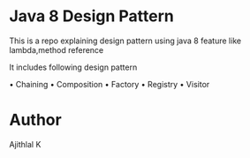 # Java 8 Design Pattern
This is a repo explaining design pattern using java 8 feature like lambda,method reference

It includes following design pattern
  
  •	Chaining
  •	Composition
  •	Factory 
  •	Registry
  •	Visitor 
   

# Author

Ajithlal K
